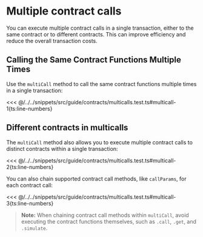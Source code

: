 # Multiple contract calls

You can execute multiple contract calls in a single transaction, either to the same contract or to different contracts. This can improve efficiency and reduce the overall transaction costs.

## Calling the Same Contract Functions Multiple Times

Use the `multiCall` method to call the same contract functions multiple times in a single transaction:

<<< @/../../snippets/src/guide/contracts/multicalls.test.ts#multicall-1{ts:line-numbers}

## Different contracts in multicalls

The `multiCall` method also allows you to execute multiple contract calls to distinct contracts within a single transaction:

<<< @/../../snippets/src/guide/contracts/multicalls.test.ts#multicall-2{ts:line-numbers}

You can also chain supported contract call methods, like `callParams`, for each contract call:

<<< @/../../snippets/src/guide/contracts/multicalls.test.ts#multicall-3{ts:line-numbers}

> **Note:** When chaining contract call methods within `multiCall`, avoid executing the contract functions themselves, such as `.call`, `.get`, and `.simulate`.
